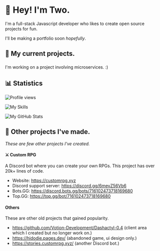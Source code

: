 # 👋 Hey! I'm Two.

I'm a full-stack Javascript developer who likes to create open source projects for fun.

I'll be making a portfolio soon *hopefully*.

## 📌 My current projects.

### 

I'm working on a project involving microservices. :)

## 📊 Statistics

![Profile views](https://komarev.com/ghpvc/?username=real2two)

![My Skills](https://skillicons.dev/icons?i=js,mysql,mongodb)

![My GitHub Stats](https://github-readme-stats.vercel.app/api?username=real2two&show_icons=true&theme=dark)

## 📂 Other projects I've made.

*These are few other projects I've created.*

#### ⚔️ Custom RPG

A Discord bot where you can create your own RPGs. This project has over 20k+ lines of code.

- Website: https://customrpg.xyz
- Discord support server: https://discord.gg/6meyZ56Vb6
- Bots.GG: https://discord.bots.gg/bots/716102473718169680
- Top.GG: https://top.gg/bot/716102473718169680

#### Others

These are other old projects that gained popularity.

- https://github.com/Votion-Development/Dashactyl-0.4 (client area which I created but no longer work on.)
- https://hidodie.pages.dev/ (abandoned game, ui design only.)
- https://stories.customrpg.xyz/ (another Discord bot.)
